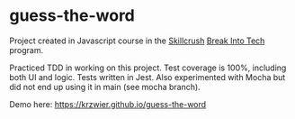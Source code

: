 # guess-the-word

Project created in Javascript course in the [Skillcrush](https://skillcrush.com/) [Break Into Tech](https://skillcrush.com/break-into-tech-blueprint) program.

Practiced TDD in working on this project.  Test coverage is 100%, including both UI and logic.  Tests written in Jest.  Also experimented with Mocha but did not end up using it in main (see mocha branch).

Demo here: https://krzwier.github.io/guess-the-word
